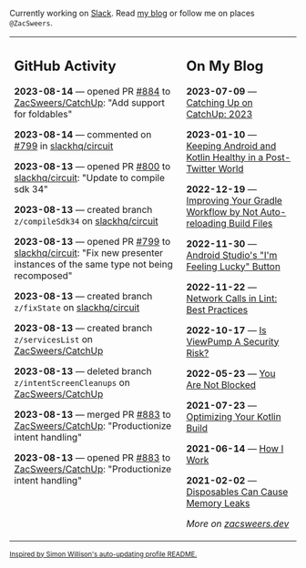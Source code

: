 Currently working on [Slack](https://slack.com/). Read [my blog](https://zacsweers.dev/) or follow me on places `@ZacSweers`.

<table><tr><td valign="top" width="60%">

## GitHub Activity
<!-- githubActivity starts -->
**2023-08-14** — opened PR [#884](https://github.com/ZacSweers/CatchUp/pull/884) to [ZacSweers/CatchUp](https://github.com/ZacSweers/CatchUp): "Add support for foldables"

**2023-08-14** — commented on [#799](https://github.com/slackhq/circuit/pull/799#issuecomment-1676636926) in [slackhq/circuit](https://github.com/slackhq/circuit)

**2023-08-13** — opened PR [#800](https://github.com/slackhq/circuit/pull/800) to [slackhq/circuit](https://github.com/slackhq/circuit): "Update to compile sdk 34"

**2023-08-13** — created branch `z/compileSdk34` on [slackhq/circuit](https://github.com/slackhq/circuit)

**2023-08-13** — opened PR [#799](https://github.com/slackhq/circuit/pull/799) to [slackhq/circuit](https://github.com/slackhq/circuit): "Fix new presenter instances of the same type not being recomposed"

**2023-08-13** — created branch `z/fixState` on [slackhq/circuit](https://github.com/slackhq/circuit)

**2023-08-13** — created branch `z/servicesList` on [ZacSweers/CatchUp](https://github.com/ZacSweers/CatchUp)

**2023-08-13** — deleted branch `z/intentScreenCleanups` on [ZacSweers/CatchUp](https://github.com/ZacSweers/CatchUp)

**2023-08-13** — merged PR [#883](https://github.com/ZacSweers/CatchUp/pull/883) to [ZacSweers/CatchUp](https://github.com/ZacSweers/CatchUp): "Productionize intent handling"

**2023-08-13** — opened PR [#883](https://github.com/ZacSweers/CatchUp/pull/883) to [ZacSweers/CatchUp](https://github.com/ZacSweers/CatchUp): "Productionize intent handling"
<!-- githubActivity ends -->
</td><td valign="top" width="40%">

## On My Blog
<!-- blog starts -->
**2023-07-09** — [Catching Up on CatchUp: 2023](https://www.zacsweers.dev/catching-up-on-catchup-2023/)

**2023-01-10** — [Keeping Android and Kotlin Healthy in a Post-Twitter World](https://www.zacsweers.dev/keeping-android-healthy/)

**2022-12-19** — [Improving Your Gradle Workflow by Not Auto-reloading Build Files](https://www.zacsweers.dev/improving-your-workflow-by-not-auto-reloading-build-files/)

**2022-11-30** — [Android Studio's "I'm Feeling Lucky" Button](https://www.zacsweers.dev/android-studios-im-feeling-lucky-button/)

**2022-11-22** — [Network Calls in Lint: Best Practices](https://www.zacsweers.dev/network-calls-in-lint-best-practices/)

**2022-10-17** — [Is ViewPump A Security Risk?](https://www.zacsweers.dev/is-viewpump-a-security-risk/)

**2022-05-23** — [You Are Not Blocked](https://www.zacsweers.dev/you-are-not-blocked/)

**2021-07-23** — [Optimizing Your Kotlin Build](https://www.zacsweers.dev/optimizing-your-kotlin-build/)

**2021-06-14** — [How I Work](https://www.zacsweers.dev/how-i-work/)

**2021-02-02** — [Disposables Can Cause Memory Leaks](https://www.zacsweers.dev/disposables-can-cause-memory-leaks/)
<!-- blog ends -->
_More on [zacsweers.dev](https://zacsweers.dev/)_
</td></tr></table>

<sub><a href="https://simonwillison.net/2020/Jul/10/self-updating-profile-readme/">Inspired by Simon Willison's auto-updating profile README.</a></sub>